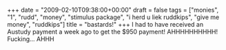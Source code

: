 +++
date = "2009-02-10T09:38:00+00:00"
draft = false
tags = ["monies", "1", "rudd", "money", "stimulus package", "i herd u liek ruddkips", "give me money", "ruddkips"]
title = "bastards!"
+++
I had to have received an Austudy payment a week ago to get the $950 payment! AHHHHHHHHHH! Fucking... AHHH<div class="blogger-post-footer"><img width='1' height='1' src='https://blogger.googleusercontent.com/tracker/5693059957647979680-2646291490310534792?l=cosmiccowbell.blogspot.com' alt='' /></div>